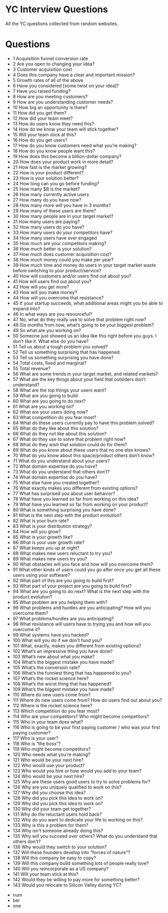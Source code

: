 # YC Interview Questions

All the YC questions collected from random websites.


# Questions

- 1	Acquisition funnel conversion rate
- 2	Are you open to changing your idea?
- 3	Customer acquisition cost
- 4	Does this company have a clear and important mission?
- 5	Growth rates of all of the above
- 6	Have you considered [some twist on your idea]?
- 7	Have you raised funding?
- 8	How are you meeting customers?
- 9	How are you understanding customer needs?
- 10	How big an opportunity is there?
- 11	How did you get them?
- 12	How did your team meet?
- 13	How do users know they need this?
- 14	How do we know your team will stick together?
- 15	Will your team stick at this?
- 16	How do you get users?
- 17	How do you know customers need what you’re making?
- 18	How do you know people want this?
- 19	How does this become a billion-dollar company?
- 20	How does your product work in more detail?
- 21	How fast is the market growing?
- 22	How is your product different?
- 23	How is your solution better?
- 24	How long can you go before funding?
- 25	How many $B is the market?
- 26	How many currently active users
- 27	How many do you have now?
- 28	How many more will you have in 3 months?
- 29	How many of these users are there?
- 30	How many people are in your target market?
- 31	How many users are paying?
- 32	How many users do you have?
- 33	How many users do your competitors have?
- 34	How many users have ever engaged
- 35	How much are your competitors making?
- 36	How much better is your solution?
- 37	How much does customer acquisition cost?
- 38	How much money could you make per year?
- 39	How much time and money do users in your target market waste before switching to your product/service?
- 40	How will customers and/or users find out about you?
- 41	How will users find out about you?
- 42	How will you get more?
- 43	How will you make money?
- 44	How will you overcome that resistance?
- 45	If your startup succeeds, what additional areas might you be able to expand into?
- 46	In what ways are you resourceful?
- 47	No, what do they really use to solve that problem right now?
- 48	Six months from now, what’s going to be your biggest problem?
- 49	So what are you working on?
- 50	Someone just showed us an idea like this right before you guys. I don’t like it. What else do you have?
- 51	Tell us about a tough problem you solved?
- 52	Tell us something surprising that has happened.
- 53	Tell us something surprising you have done?
- 54	Total costs, fixed and marginal?
- 55	Total revenue?
- 56	What are some trends in your target market, and related markets?
- 57	What are the key things about your field that outsiders don’t understand?
- 58	What are the top things your users want?
- 59	What are you going to build
- 60	What are you going to do next?
- 61	What are you working on?
- 62	What are your users doing now?
- 63	What competition do you fear most?
- 64	What do these users currently pay to have this problem solved?
- 65	What do they like about this solution?
- 66	What do they not like about this solution?
- 67	What do they use to solve that problem right now?
- 68	What do they wish that solution could do for them?
- 69	What do you know about these users that no one else knows?
- 70	What do you know about this space/product others don’t know?
- 71	What do you understand about your users?
- 72	What domain expertise do you have?
- 73	What do you understand that others don’t?
- 74	What domain expertise do you have?
- 75	What else have you created together?
- 76	What exactly makes you different from existing options?
- 77	What has surprised you about user behavior?
- 78	What have you learned so far from working on this idea?
- 79	What have you learned so far from working on your product?
- 80	What is something surprising you have done?
- 81	What is the next step with the product evolution?
- 82	What is your burn rate?
- 83	What is your distribution strategy?
- 84	How will you grow?
- 85	What is your growth like?
- 86	What is your user growth rate?
- 87	What keeps you up at night?
- 88	What makes new users reluctant to try you?
- 89	What makes new users try you?
- 90	What obstacles will you face and how will you overcome them?
- 91	What other kinds of users could you go after once you get all these users using your software?
- 92	What part of this are you going to build first?
- 93	What part of your project are you going to build first?
- 94	What are you going to do next? What is the next step with the product evolution?
- 95	What problem are you helping them with?
- 96	What problems and hurdles are you anticipating? How will you overcome them?
- 97	What problems/hurdles are you anticipating?
- 98	What resistance will users have to trying you and how will you overcome it?
- 99	What systems have you hacked?
- 100	What will you do if we don’t fund you?
- 101	What, exactly, makes you different from existing options?
- 102	What’s an impressive thing you have done?
- 103	What’s new about what you make?
- 104	What’s the biggest mistake you have made?
- 105	What’s the conversion rate?
- 106	What’s the funniest thing that has happened to you?
- 107	What’s the rocket science here?
- 108	What’s the worst thing that has happened?
- 109	What’s the biggest mistake you have made?
- 110	Where do new users come from?
- 111	Where do new users come from? How do users find out about you?
- 112	Where is the rocket science here?
- 113	Which competition do you fear most?
- 114	Who are your competitors? Who might become competitors?
- 115	Who in your team does what?
- 116	Who is going to be your first paying customer / who was your first paying customer?
- 117	Who is your user?
- 118	Who is “the boss”?
- 119	Who might become competitors?
- 120	Who needs what you’re making?
- 121	Who would be your next hire?
- 122	Who would use your product?
- 123	Who would you hire or how would you add to your team?
- 124	Who would be your next hire?
- 125	Why are these users good users to try to solve problems for?
- 126	Why are you uniquely qualified to work on this?
- 127	Why did you choose this idea?
- 128	Why did you pick this idea to work on?
- 129	Why did you pick this idea to work on?
- 130	Why did your team get together?
- 131	Why do the reluctant users hold back?
- 132	Why do you want to dedicate your life to working on this?
- 133	Why is this a problem for them?
- 134	Why isn’t someone already doing this?
- 135	Why will you succeed over others? What do you understand that others don’t?
- 136	Why would they switch to your solution?
- 137	Will these founders develop into “forces of nature”?
- 138	Will this company be easy to copy?
- 139	Will this company build something lots of people really love?
- 140	Will you reincorporate as a US company?
- 141	Will your team stick at this?
- 142	Would they be willing to pay more for something better?
- 143	Would you relocate to Silicon Valley during YC?

* num
* ber
* one
